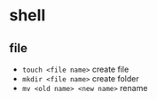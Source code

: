 # shell

## file

- `touch <file name>`         create file
- `mkdir <file name>`         create folder
- `mv <old name> <new name>`  rename